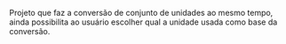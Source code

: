 Projeto que faz a conversão de conjunto de unidades ao mesmo tempo, ainda possibilita ao usuário escolher qual a unidade usada como base da conversão.
